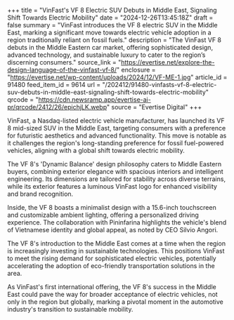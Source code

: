 +++
title = "VinFast's VF 8 Electric SUV Debuts in Middle East, Signaling Shift Towards Electric Mobility"
date = "2024-12-26T13:45:18Z"
draft = false
summary = "VinFast introduces the VF 8 electric SUV in the Middle East, marking a significant move towards electric vehicle adoption in a region traditionally reliant on fossil fuels."
description = "The VinFast VF 8 debuts in the Middle Eastern car market, offering sophisticated design, advanced technology, and sustainable luxury to cater to the region’s discerning consumers."
source_link = "https://evertise.net/explore-the-design-language-of-the-vinfast-vf-8/"
enclosure = "https://evertise.net/wp-content/uploads/2024/12/VF-ME-1.jpg"
article_id = 91480
feed_item_id = 9614
url = "/202412/91480-vinfasts-vf-8-electric-suv-debuts-in-middle-east-signaling-shift-towards-electric-mobility"
qrcode = "https://cdn.newsramp.app/evertise-ai-pr/qrcode/2412/26/epichjLK.webp"
source = "Evertise Digital"
+++

<p>VinFast, a Nasdaq-listed electric vehicle manufacturer, has launched its VF 8 mid-sized SUV in the Middle East, targeting consumers with a preference for futuristic aesthetics and advanced functionality. This move is notable as it challenges the region's long-standing preference for fossil fuel-powered vehicles, aligning with a global shift towards electric mobility.</p><p>The VF 8's 'Dynamic Balance' design philosophy caters to Middle Eastern buyers, combining exterior elegance with spacious interiors and intelligent engineering. Its dimensions are tailored for stability across diverse terrains, while its exterior features a luminous VinFast logo for enhanced visibility and brand recognition.</p><p>Inside, the VF 8 boasts a minimalist design with a 15.6-inch touchscreen and customizable ambient lighting, offering a personalized driving experience. The collaboration with Pininfarina highlights the vehicle's blend of Vietnamese identity and global appeal, as noted by CEO Silvio Angori.</p><p>The VF 8's introduction to the Middle East comes at a time when the region is increasingly investing in sustainable technologies. This positions VinFast to meet the rising demand for sophisticated electric vehicles, potentially accelerating the adoption of eco-friendly transportation solutions in the area.</p><p>As VinFast's first international offering, the VF 8's success in the Middle East could pave the way for broader acceptance of electric vehicles, not only in the region but globally, marking a pivotal moment in the automotive industry's transition to sustainable mobility.</p>